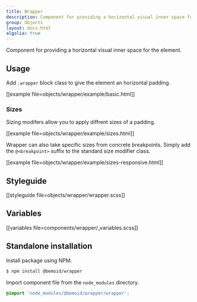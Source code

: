 ```yaml
---
title: Wrapper
description: Component for providing a horizontal visual inner space for the element.
group: Objects
layout: docs.html
algolia: true
---
```


Component for providing a horizontal visual inner space for the element.

## Usage

Add `.wrapper` block class to give the element an horizontal padding.

[[example file=objects/wrapper/example/basic.html]]

### Sizes

Sizing modifers allow you to apply diffrent sizes of a padding.

[[example file=objects/wrapper/example/sizes.html]]

Wrapper can also take specific sizes from concrete breakpoints. Simply add the `@<breakpoint>` suffix to the standard size modifier class.

[[example file=objects/wrapper/example/sizes-responsive.html]]

## Styleguide

[[styleguide file=objects/wrapper/wrapper.scss]]

## Variables

[[variables file=components/wrapper/_variables.scss]]

## Standalone installation

Install package using NPM.

```bash
$ npm install @bemoid/wrapper
```

Import component file from the `node_modules` directory.

```scss
@import 'node_modules/@bemoid/wrapper/wrapper';
```
